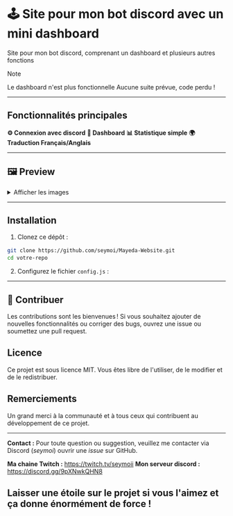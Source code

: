 # 🕹️ Site pour mon bot discord avec un mini dashboard

Site pour mon bot discord, comprenant un dashboard et plusieurs autres fonctions

> [!Note]
> Le dashboard n'est plus fonctionnelle
> Aucune suite prévue, code perdu !

---

## Fonctionnalités principales

**⚙️ Connexion avec discord**
**📰 Dashboard**
**📊 Statistique simple**
**🌍 Traduction Français/Anglais**

---

## 🖼️ Preview
<details>
  <summary>Afficher les images</summary>
  <h3>Preview<br />

<img src="/images/img1.png" alt="Website"><br />
<img src="/images/img3.png" alt="Website2"><br />
<img src="/images/dashboard.png" alt="Dashboard"><br />
<img src="/images/img2.png" alt="Dash2"><br />
</details>

---

## Installation
1. Clonez ce dépôt :
```bash
git clone https://github.com/seymoi/Mayeda-Website.git
cd votre-repo
```
2. Configurez le fichier `config.js` :

---

## 🤝 Contribuer
Les contributions sont les bienvenues ! Si vous souhaitez ajouter de nouvelles fonctionnalités ou corriger des bugs, ouvrez une issue ou soumettez une pull request.

## Licence
Ce projet est sous licence MIT. Vous êtes libre de l'utiliser, de le modifier et de le redistribuer.

## Remerciements
Un grand merci à la communauté et à tous ceux qui contribuent au développement de ce projet.

---

**Contact :** Pour toute question ou suggestion, veuillez me contacter via Discord (*seymoi*) ouvrir une *issue* sur GitHub.

**Ma chaine Twitch :** https://twitch.tv/seymoii
**Mon serveur discord :** https://discord.gg/9pXNwkQHN8
 
## **Laisser une étoile sur le projet si vous l'aimez et ça donne énormément de force !**

